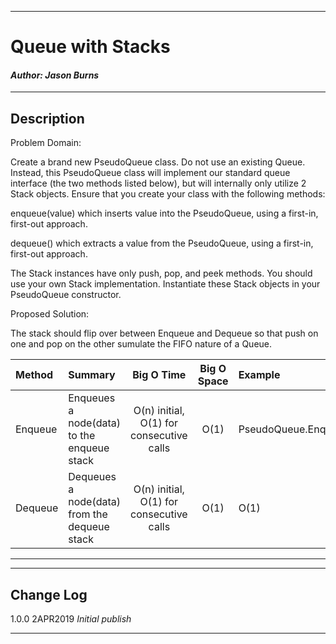 ------------------------------

# Queue with Stacks
#### *Author: Jason Burns*

------------------------------

## Description

Problem Domain:

Create a brand new PseudoQueue class. Do not use an existing Queue. Instead, this PseudoQueue class will implement our standard queue interface (the two methods listed below), but will internally only utilize 2 Stack objects. Ensure that you create your class with the following methods:

enqueue(value) which inserts value into the PseudoQueue, using a first-in, first-out approach.

dequeue() which extracts a value from the PseudoQueue, using a first-in, first-out approach.

The Stack instances have only push, pop, and peek methods. You should use your own Stack implementation. Instantiate these Stack objects in your PseudoQueue constructor.

Proposed Solution:

The stack should flip over between Enqueue and Dequeue so that push on one and pop on the other sumulate the FIFO nature of a Queue.

| Method | Summary | Big O Time | Big O Space | Example | 
| :----------- | :----------- | :-------------: | :-------------: | :----------- |
| Enqueue | Enqueues a node(data) to the enqueue stack | O(n) initial, O(1) for consecutive calls| O(1) | PseudoQueue.Enqueue() |
| Dequeue | Dequeues a node(data) from the dequeue stack |O(n) initial, O(1) for consecutive calls| O(1) | O(1) | PseudoQueue.Dequeue() |

------------------------------

<!-- ## Visuals
![Merge Lists](https://github.com/jasonb315/data-structures-and-algorithms-dn/blob/ll_merge/Challenges/LLMerge/LLMerge/assets/Capture.JPG) -->

------------------------------

## Change Log
1.0.0 2APR2019 *Initial publish*

------------------------------